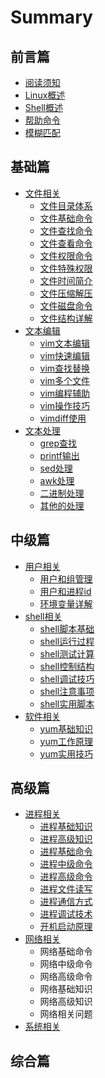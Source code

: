 # Summary

## 前言篇

* [阅读须知](README.md)
* [Linux概述](tip-chapter/linuxgai-shu.md)
* [Shell概述](tip-chapter/shellgai-shu.md)
* [帮助命令](tip-chapter/bang-zhu-ming-ling.md)
* [模糊匹配](tip-chapter/mo-hu-pi-pei.md)

## 基础篇

* [文件相关](base-chapter/file-about/README.md)
  * [文件目录体系](base-chapter/file-about/wen-jian-mu-lu-ti-xi.md)
  * [文件基础命令](base-chapter/file-about/wen-jian-ji-chu-ming-ling.md)
  * [文件查找命令](base-chapter/file-about/wen-jian-cha-zhao-ming-ling.md)
  * [文件查看命令](base-chapter/file-about/wen-jian-cha-kan-ming-ling.md)
  * [文件权限命令](base-chapter/file-about/wen-jian-quan-xian-ming-ling.md)
  * [文件特殊权限](base-chapter/file-about/wen-jian-te-shu-quan-xian.md)
  * [文件时间简介](base-chapter/file-about/wen-jian-shi-jian-jian-jie.md)
  * [文件压缩解压](base-chapter/file-about/wen-jian-ya-suo-jie-ya.md)
  * [文件磁盘命令](base-chapter/file-about/wen-jian-ci-pan-ming-ling.md)
  * [文件结构详解](base-chapter/file-about/wen-jian-jie-gou-xiang-jie.md)
* [文本编辑](base-chapter/text-edit/README.md)
  * [vim文本编辑](base-chapter/text-edit/vimwen-ben-bian-ji.md)
  * [vim快速编辑](base-chapter/text-edit/vimkuai-su-bian-ji.md)
  * [vim查找替换](base-chapter/text-edit/vimcha-zhao-ti-huan.md)
  * [vim多个文件](base-chapter/text-edit/vimduo-ge-wen-jian.md)
  * [vim编程辅助](base-chapter/text-edit/vimbian-cheng-fu-zhu.md)
  * [vim操作技巧](base-chapter/text-edit/vimcao-zuo-ji-qiao.md)
  * [vimdiff使用](base-chapter/text-edit/vimdiffshi-yong.md)
* [文本处理](base-chapter/text-process/README.md)
  * [grep查找](base-chapter/text-process/grepcha-zhao.md)
  * [printf输出](base-chapter/text-process/printfshu-chu.md)
  * [sed处理](base-chapter/text-process/sedchu-li.md)
  * [awk处理](base-chapter/text-process/awkchu-li.md)
  * [二进制处理](base-chapter/text-process/er-jin-zhi-chu-li.md)
  * [其他的处理](base-chapter/text-process/qi-ta-de-chu-li.md)

## 中级篇

* [用户相关](medial-chapter/user-about/README.md)
  * [用户和组管理](medial-chapter/user-about/yong-hu-he-zu-guan-li.md)
  * [用户和进程id](medial-chapter/user-about/yong-hu-he-jin-cheng-id.md)
  * [环境变量详解](medial-chapter/user-about/huan-jing-bian-liang.md)
* [shell相关](medial-chapter/shell-about/README.md)
  * [shell脚本基础](medial-chapter/shell-about/shelljiao-ben-ji-chu.md)
  * [shell运行过程](medial-chapter/shell-about/shellyun-xing-guo-cheng.md)
  * [shell测试计算](medial-chapter/shell-about/shellce-shi-ji-suan.md)
  * [shell控制结构](medial-chapter/shell-about/shellkong-zhi-jie-gou.md)
  * [shell调试技巧](medial-chapter/shell-about/shelltiao-shi-ji-qiao.md)
  * [shell注意事项](medial-chapter/shell-about/shellzhu-yi-shi-xiang.md)
  * [shell实用脚本](medial-chapter/shell-about/shellshi-yong-jiao-ben.md)
* [软件相关](medial-chapter/software-about/README.md)
  * [yum基础知识](medial-chapter/software-about/yumji-chu-zhi-shi.md)
  * [yum工作原理](medial-chapter/software-about/yumgong-zuo-yuan-li.md)
  * [yum实用技巧](medial-chapter/software-about/yumshi-yong-ji-qiao.md)

## 高级篇

* [进程相关](senior-chapter/process-about/README.md)
  * [进程基础知识](senior-chapter/process-about/jin-cheng-ji-chu-zhi-shi.md)
  * [进程高级知识](senior-chapter/process-about/jin-cheng-gao-ji-zhi-shi.md)
  * [进程基础命令](senior-chapter/process-about/jin-cheng-ji-chu-ming-ling.md)
  * [进程中级命令](senior-chapter/process-about/jin-cheng-zhong-ji-ming-ling.md)
  * [进程高级命令](senior-chapter/process-about/jin-cheng-gao-ji-ming-ling.md)
  * [进程文件读写](senior-chapter/process-about/jin-cheng-wen-jian-du-xie.md)
  * [进程通信方式](senior-chapter/process-about/jin-cheng-tong-xin-fang-shi.md)
  * [进程调试技术](senior-chapter/process-about/jin-cheng-diao-shi-ji-zhu.md)
  * [开机启动原理](senior-chapter/process-about/kai-ji-qi-dong-yuan-li.md)
* [网络相关](senior-chapter/network-about/README.md)
  * 网络基础命令
  * 网络中级命令
  * 网络高级命令
  * 网络基础知识
  * 网络高级知识
  * 网络相关问题
* [系统相关](senior-chapter/system-about/README.md)

## 综合篇

